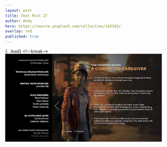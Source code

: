 ```yaml
---
layout: post
title: Test Post 27
author: Andy
hero: https://source.unsplash.com/collection/145103/
overlay: red
published: true
---
```

{: .lead}
<!–-break-–>
![20170610130401_1.jpg](/assets/img/20170610130401_1.jpg)